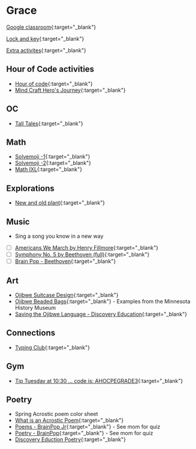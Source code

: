 # Grace

[Google classroom](https://classroom.google.com/){:target="_blank"}

[Lock and key](https://www.ahschools.us/sign-in){:target="_blank"}

[Extra activites](Grace_extra){:target="_blank"}

## Hour of Code activities
- [Hour of code](https://code.org/learn){:target="_blank"}
- [Mind Craft Hero's Journey](https://studio.code.org/s/hero/stage/1/puzzle/1){:target="_blank"}

## OC
- [Tall Tales](https://classroom.google.com/c/NDc1Njc0OTA0NzVa/p/NjgzMjgwMTg5NjRa/details){:target="_blank"}

## Math
- [Solvemoji -1](https://www.solvemoji.com/Puzzle/Puzzle/33257/){:target="_blank"}
- [Solvemoji -2](https://www.solvemoji.com/Puzzle/Puzzle/34405/){:target="_blank"}
- [Math IXL](https://www.ixl.com/math/grade-3){:target="_blank"}

## Explorations
- [New and old plant](https://classroom.google.com/c/NjU3NzcxNTkxODNa/a/Njc0NTIyNTY1MjJa/details){:target="_blank"}

## Music
- Sing a song you know in a new way 
- [ ] [Americans We March by Henry Fillmore](https://www.youtube.com/watch?v=L_1SXGC5qNQ){:target="_blank"}
- [ ] [Symphony No. 5 by Beethoven (full)](https://www.youtube.com/watch?v=IvrzJ8uH1PI){:target="_blank"}
- [ ] [Brain Pop - Beethoven](https://www.brainpop.com/artsandmusic/famousartistsandmusicians/ludwigvanbeethoven/){:target="_blank"}

## Art
- [Ojibwe Suitcase Design](https://classroom.google.com/c/NjU3OTkzNTM0Nzha/a/NjczMjk4MTg3ODVa/details){:target="_blank"}
- [Ojibwe Beaded Bags](http://search.mnhs.org/index.php?brand=cms&q=%22ojibwe%20indians%22&subject[]=Ojibwe%20indians&subject[]=Clothing&subject[]=Bags%20%26%20pouches.%20bandolier&type[]=Artifacts&displaymode=grid){:target="_blank"} - Examples from the Minnesota History Museum
- [Saving the Ojibwe Language - Discovery Education](https://app.discoveryeducation.com/learn/videos/a3fae0cd-d1f7-4bd5-b9b3-31df84db2f6c/){:target="_blank"}

## Connections
 - [Typing Club](https://s.typingclub.com/sportal/){:target="_blank"}

## Gym
- [Tip Tuesday at 10:30 ... code is: AHOCPEGRADE3](https://meet.google.com/wsa-hupf-iyn){:target="_blank"}

## Poetry
 - Spring Acrostic poem color sheet
 - [What is an Acrostic Poem](https://www.kidzone.ws/poetry/acrostic.htm){:target="_blank"}
 - [Poems - BrainPop Jr](https://jr.brainpop.com/readingandwriting/writing/poems/){:target="_blank"} - See mom for quiz
 - [Poetry - BrainPop](https://www.brainpop.com/english/writing/poetry/){:target="_blank"} - See mom for quiz
 - [Discovery Eduction Poetry](https://app.discoveryeducation.com/learn/channels/channel/9d96e0d4-58c2-46f1-b62b-fba74ed89a21){:target="_blank"}

